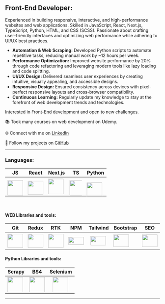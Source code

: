 ## Front-End Developer:

Experienced in building responsive, interactive, and high-performance websites and web applications. Skilled in JavaScript, React, Next.js, TypeScript, Python, HTML, and CSS (SCSS). Passionate about crafting user-friendly interfaces and optimizing web performance while adhering to UI/UX best practices.

- **Automation & Web Scraping:** Developed Python scripts to automate repetitive tasks, reducing manual work by ~12 hours per week.
- **Performance Optimization:** Improved website performance by 20% through code refactoring and leveraging modern tools like lazy loading and code splitting.
- **UI/UX Design:** Delivered seamless user experiences by creating intuitive, visually appealing, and accessible designs.
- **Responsive Design:** Ensured consistency across devices with pixel-perfect responsive layouts and cross-browser compatibility.
- **Continuous Learning:** Regularly update my knowledge to stay at the forefront of web development trends and technologies.

Interested in Front-End development and open to new challenges.

📚 Took many courses on web development on Udemy.

🌐 Connect with me on <a href="https://www.linkedin.com/in/vladislavpashora/" target="_blank">LinkedIn</a>

🐙 Follow my projects on [GitHub](https://github.com/Kinolog76)

---

### Languages:
| JS  | React | Next.js | TS | Python |
|----------|----------|----------|-----| --- |
|  <img src="https://upload.wikimedia.org/wikipedia/commons/thumb/9/99/Unofficial_JavaScript_logo_2.svg/2048px-Unofficial_JavaScript_logo_2.svg.png" style="margin-bottom: -10px;" width="50" height="50"/> |  <img src="https://upload.wikimedia.org/wikipedia/commons/thumb/a/a7/React-icon.svg/512px-React-icon.svg.png" style="margin-bottom: -10px;" width="50" height="45"/> | <img width="50" height="50" src="https://www.datocms-assets.com/98835/1684410508-image-7.png"> | <img src="https://upload.wikimedia.org/wikipedia/commons/thumb/4/4c/Typescript_logo_2020.svg/1024px-Typescript_logo_2020.svg.png" style="margin-bottom: -10px; margin-right: -10px;" width="50" height="50"/> | <img src="https://upload.wikimedia.org/wikipedia/commons/thumb/c/c3/Python-logo-notext.svg/2048px-Python-logo-notext.svg.png" style="margin-top: 15px; margin-bottom: -10px;" width="50" height="50"/> |

<br>

#### WEB Libraries and tools:

| Git | Redux | RTK | NPM |  Tailwind | Bootstrap | SEO | Figma |
| - | -| - | -| -| -| -| -|
| <img src="https://upload.wikimedia.org/wikipedia/commons/thumb/3/3f/Git_icon.svg/1200px-Git_icon.svg.png" style="margin-bottom: 0px;" width="50" height="45"/> | <img src="https://avatars.githubusercontent.com/u/13142323?v=4" style="margin-bottom: 0px;" width="50" height="45"/> | <img src="https://images.ctfassets.net/sw4ojjqn6qvl/2QY1qFPui5ESz5kqivIaxy/0110fabb8ca776614be476970a57ca36/react-query-seeklogo.com.svg?"  width="50" height="45"> | <img src="https://upload.wikimedia.org/wikipedia/commons/thumb/d/db/Npm-logo.svg/2560px-Npm-logo.svg.png" width="50" height="25"> |  <img src="https://upload.wikimedia.org/wikipedia/commons/thumb/d/d5/Tailwind_CSS_Logo.svg/512px-Tailwind_CSS_Logo.svg.png?20230715030042" style="margin-left: 6px;" width="50" height="30"/> | <img src="https://upload.wikimedia.org/wikipedia/commons/thumb/b/b2/Bootstrap_logo.svg/2560px-Bootstrap_logo.svg.png" style="margin-right: -10px;" width="50" height="40"/> | <img src="https://uxwing.com/wp-content/themes/uxwing/download/seo-marketing/seo-icon.png" style="margin-left: 0px;" width="50" height="40"/> | <img src="https://cdn.icon-icons.com/icons2/2429/PNG/512/figma_logo_icon_147289.png" style="margin-left: 0px;" width="50" height="50"/> |

#### Python Libraries and tools:

| Scrapy | BS4 | Selenium | 
| - | - | - |
|<img src="https://www.svgrepo.com/show/45684/scraper.svg" width="50" height="50"/> | <img src="https://play-lh.googleusercontent.com/yMjUC6LBh7uOCK6wUcIEf5MHZQmSqDPXoInOQLZzw0DWQsPJuvkwSymX2zI4Ok7i_BY=w240-h480-rw" width="50" height="50"/> | <img src="https://upload.wikimedia.org/wikipedia/commons/d/d5/Selenium_Logo.png" style="margin-left: 10px;" width="50" height="50"/> |
---
